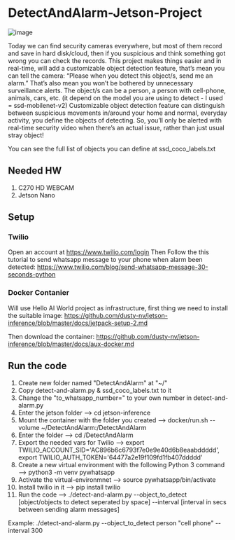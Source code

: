 # DetectAndAlarm-Jetson-Project

![image](https://user-images.githubusercontent.com/29065671/115146813-d3769280-a060-11eb-93cc-d58a9c55bf07.png)

Today we can find security cameras everywhere, but most of them record and save in hard disk/cloud, then if you suspicious and think something got wrong you can check the records.
This project makes things easier and in real-time, will add a customizable object detection feature, that’s mean you can tell the camera: “Please when you detect this object/s, send me an alarm.” That’s also mean you won’t be bothered by unnecessary surveillance alerts.
The object/s can be a person, a person with cell-phone, animals, cars, etc. (it depend on the model you are using to detect - I used = ssd-mobilenet-v2)
Customizable object detection feature can distinguish between suspicious movements in/around your home and normal, everyday activity, you define the objects of detecting. So, you’ll only be alerted with real-time security video when there’s an actual issue, rather than just usual stray object!

You can see the full list of objects you can define at ssd_coco_labels.txt

## Needed HW
1) C270 HD WEBCAM
2) Jetson Nano

## Setup
### Twilio
Open an account at https://www.twilio.com/login
Then Follow the this tutorial to send whatsapp message to your phone when alarm been detected:
https://www.twilio.com/blog/send-whatsapp-message-30-seconds-python

### Docker Contanier
Will use Hello AI World project as infrastructure, first thing we need to install the suitable image:
https://github.com/dusty-nv/jetson-inference/blob/master/docs/jetpack-setup-2.md

Then download the container:
https://github.com/dusty-nv/jetson-inference/blob/master/docs/aux-docker.md

## Run the code
1) Create new folder named "DetectAndAlarm" at "~/"
2) Copy detect-and-alarm.py & ssd_coco_labels.txt to it
3) Change the "to_whatsapp_number=" to your own number in detect-and-alarm.py
4) Enter the jetson folder --> cd jetson-inference
5) Mount the container with the folder you created --> docker/run.sh --volume ~/DetectAndAlarm:/DetectAndAlarm
6) Enter the folder --> cd /DetectAndAlarm
7) Export the needed vars for Twilio --> export TWILIO_ACCOUNT_SID='AC896b6c6793f7e0e9e40d6b8eaabddddd', export TWILIO_AUTH_TOKEN='64477a2e19f109fd1fb407ddddd'
8) Create a new virtual environment with the following Python 3 command --> python3 -m venv pywhatsapp
9) Activate the virtual-environmnet --> source pywhatsapp/bin/activate
10) Install twilio in it --> pip install twilio
11) Run the code --> ./detect-and-alarm.py --object_to_detect [object/objects to detect seperated by space] --interval [interval in secs between sending alarm messages] 

Example: ./detect-and-alarm.py --object_to_detect person "cell phone" --interval 300 
